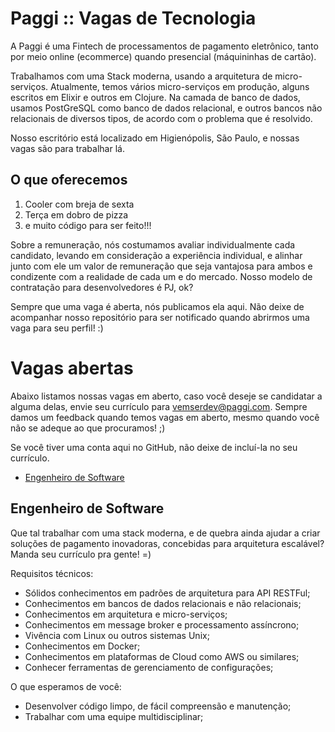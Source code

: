 # Paggi :: Vagas de Tecnologia

A Paggi é uma Fintech de processamentos de pagamento eletrônico, tanto por meio online (ecommerce) quando presencial (máquininhas de cartão).

Trabalhamos com uma Stack moderna, usando a arquitetura de micro-serviços. Atualmente, temos vários micro-serviços em produção, alguns escritos em Elixir e outros em Clojure. Na camada de banco de dados, usamos PostGreSQL como banco de dados relacional, e outros bancos não relacionais de diversos tipos, de acordo com o problema que é resolvido.

Nosso escritório está localizado em Higienópolis, São Paulo, e nossas vagas são para trabalhar lá.

## O que oferecemos

1. Cooler com breja de sexta
2. Terça em dobro de pizza
3. e muito código para ser feito!!!

Sobre a remuneração, nós costumamos avaliar individualmente cada candidato, levando em consideração a experiência individual, e alinhar junto com ele um valor de remuneração que seja vantajosa para ambos e condizente com a realidade de cada um e do mercado. Nosso modelo de contratação para desenvolvedores é PJ, ok?

Sempre que uma vaga é aberta, nós publicamos ela aqui. Não deixe de acompanhar nosso repositório para ser notificado quando abrirmos uma vaga para seu perfil! :)

# Vagas abertas

Abaixo listamos nossas vagas em aberto, caso você deseje se candidatar a alguma delas, envie seu currículo para vemserdev@paggi.com. Sempre damos um feedback quando temos vagas em aberto, mesmo quando você não se adeque ao que procuramos! ;)

Se você tiver uma conta aqui no GitHub, não deixe de incluí-la no seu currículo.

* [Engenheiro de Software](#engenheiro-de-software)

## Engenheiro de Software

Que tal trabalhar com uma stack moderna, e de quebra ainda ajudar a criar soluções de pagamento inovadoras, concebidas para arquitetura escalável? Manda seu currículo pra gente! =) 

Requisitos técnicos:
* Sólidos conhecimentos em padrões de arquitetura para API RESTFul;
* Conhecimentos em bancos de dados relacionais e não relacionais;
* Conhecimentos em arquitetura e micro-serviços;
* Conhecimentos em message broker e processamento assíncrono;
* Vivência com Linux ou outros sistemas Unix;
* Conhecimentos em Docker;
* Conhecimentos em plataformas de Cloud como AWS ou similares;
* Conhecer ferramentas de gerenciamento de configurações;

O que esperamos de você:
* Desenvolver código limpo, de fácil compreensão e manutenção;
* Trabalhar com uma equipe multidisciplinar;
